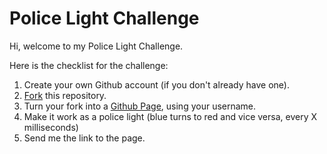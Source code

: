 # Police Light Challenge

Hi, welcome to my Police Light Challenge.

Here is the checklist for the challenge:  

1. Create your own Github account (if you don't already have one).
2. [Fork](https://help.github.com/articles/fork-a-repo/) this repository.
3. Turn your fork into a [Github Page](https://pages.github.com/), using your username. 
4. Make it work as a police light (blue turns to red and vice versa, every X milliseconds)
5. Send me the link to the page.